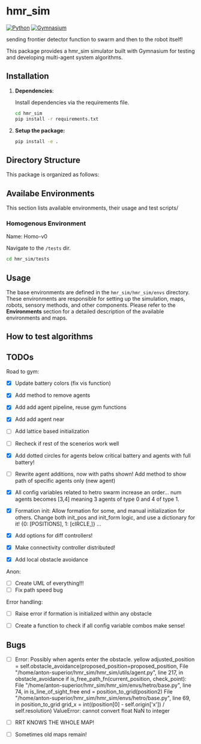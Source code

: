 # hmr_sim

[![Python](https://img.shields.io/badge/Python-3.7%20or%20later-blue.svg)](https://www.python.org/downloads/)
[![Gymnasium](https://gymnasium.farama.org/assets/images/logo-dark.svg)](https://github.com/Farama-Foundation/Gymnasium)


sending frontier detector function to swarm and then to the robot itself! 


This package provides a hmr_sim simulator built with Gymnasium for testing and developing multi-agent system algorithms. 


## Installation

1. **Dependencies**: 

    Install dependencies via the requirements file.

    ```bash
    cd hmr_sim
    pip install -r requirements.txt
    ```

2. **Setup the package:**

    ```bash
    pip install -e . 
    ```

## Directory Structure

This package is organized as follows:



## Availabe Environments

This section lists available environments, their usage and test scripts/

### Homogenous Environment

Name: Homo-v0

Navigate to the `/tests` dir.

```bash
cd hmr_sim/tests
```


## Usage

The base environments are defined in the `hmr_sim/hmr_sim/envs` directory. These environments are responsible for setting up the simulation, maps, robots, sensory methods, and other components. Please refer to the **Environments** section for a detailed description of the available environments and maps.


## How to test algorithms

## TODOs

Road to gym:
- [x] Update battery colors (fix vis function)
- [x] Add method to remove agents
- [x] Add add agent pipeline, reuse gym functions
- [x] Add add agent near
- [ ] Add lattice based initialization
- [ ] Recheck if rest of the scenerios work well
- [x] Add dotted circles for agents below critical battery and agents with full battery!
- [ ] Rewrite agent additions, now with paths shown! Add method to show path of specific agents only (new agent)
 

- [x] All config variables related to hetro swarm increase an order... num agents becomes [3,4] meaning 3 agents of type 0 and 4 of type 1.
- [x] Formation init: Allow formation for some, and manual initialization for others. Change both init_pos and init_form logic, and use a dictionary for it! {0: [POSITIONS], 1: [cIRCLE,]} ...
- [x] Add options for diff controllers!
- [x] Make connectivity controller distributed!
- [x] Add local obstacle avoidance

Anon:
- [ ] Create UML of everything!!!
- [ ] Fix path speed bug

Error handling:
- [ ] Raise error if formation is initialized within any obstacle
- [ ] Create a function to check if all config variable combos make sense!


## Bugs

- [ ] Error: Possibly when agents enter the obstacle.
yellow
    adjusted_position = self.obstacle_avoidance(proposed_position=proposed_position, 
  File "/home/anton-superior/hmr_sim/hmr_sim/utils/agent.py", line 217, in obstacle_avoidance
    if is_free_path_fn(current_position, check_point):
  File "/home/anton-superior/hmr_sim/hmr_sim/envs/hetro/base.py", line 74, in is_line_of_sight_free
    end = position_to_grid(position2)
  File "/home/anton-superior/hmr_sim/hmr_sim/envs/hetro/base.py", line 69, in position_to_grid
    grid_x = int((position[0] - self.origin['x']) / self.resolution)
ValueError: cannot convert float NaN to integer

- [ ] RRT KNOWS THE WHOLE MAP!

- [ ] Sometimes old maps remain!
